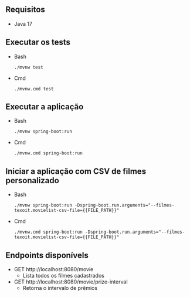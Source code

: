 ## Requisitos

- Java 17

## Executar os tests

- Bash
    ```shell
    ./mvnw test
    ```
- Cmd
    ```shell
    ./mvnw.cmd test
    ```

## Executar a aplicação

- Bash
    ```shell
    ./mvnw spring-boot:run
    ```
- Cmd
    ```shell
    ./mvnw.cmd spring-boot:run
    ```

## Iniciar a aplicação com CSV de filmes personalizado

- Bash
    ```shell
    ./mvnw spring-boot:run -Dspring-boot.run.arguments="--filmes-texoit.movielist-csv-file={{FILE_PATH}}"
    ```
- Cmd
    ```shell
    ./mvnw.cmd spring-boot:run -Dspring-boot.run.arguments="--filmes-texoit.movielist-csv-file={{FILE_PATH}}"
    ```

## Endpoints disponívels

- GET http://localhost:8080/movie
    - Lista todos os filmes cadastrados
- GET http://localhost:8080/movie/prize-interval
    - Retorna o intervalo de prêmios
